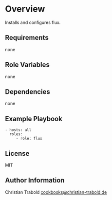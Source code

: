 # Overview

Installs and configures flux.


## Requirements

none

## Role Variables

none

## Dependencies

none

## Example Playbook

    - hosts: all
      roles:
         - role: flux

## License

MIT

## Author Information

Christian Trabold <cookbooks@christian-trabold.de>
